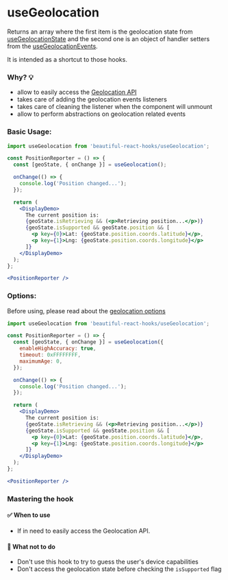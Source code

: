 # useGeolocation

Returns an array where the first item is the geolocation state from [useGeolocationState](./useGeolocationState.md)
and the second one is an object of handler setters from the [useGeolocationEvents](./useGeolocationEvents.md).

It is intended as a shortcut to those hooks.

### Why? 💡

- allow to easily access the [Geolocation API](https://developer.mozilla.org/en-US/docs/Web/API/Geolocation_API/Using_the_Geolocation_API)
- takes care of adding the geolocation events listeners
- takes care of cleaning the listener when the component will unmount
- allow to perform abstractions on geolocation related events

### Basic Usage:

```jsx harmony
import useGeolocation from 'beautiful-react-hooks/useGeolocation';

const PositionReporter = () => {
  const [geoState, { onChange }] = useGeolocation();

  onChange(() => {
    console.log('Position changed...');
  });

  return (
    <DisplayDemo>
      The current position is:
      {geoState.isRetrieving && (<p>Retrieving position...</p>)}
      {geoState.isSupported && geoState.position && [
        <p key={0}>Lat: {geoState.position.coords.latitude}</p>,
        <p key={1}>Lng: {geoState.position.coords.longitude}</p>
      ]}
    </DisplayDemo>
  );
};

<PositionReporter />
```

### Options:

Before using, please read about the [geolocation options](https://developer.mozilla.org/en-US/docs/Web/API/PositionOptions)

```jsx harmony
import useGeolocation from 'beautiful-react-hooks/useGeolocation';

const PositionReporter = () => {
  const [geoState, { onChange }] = useGeolocation({
    enableHighAccuracy: true,
    timeout: 0xFFFFFFFF,
    maximumAge: 0,
  });

  onChange(() => {
    console.log('Position changed...');
  });

  return (
    <DisplayDemo>
      The current position is:
      {geoState.isRetrieving && (<p>Retrieving position...</p>)}
      {geoState.isSupported && geoState.position && [
        <p key={0}>Lat: {geoState.position.coords.latitude}</p>,
        <p key={1}>Lng: {geoState.position.coords.longitude}</p>
      ]}
    </DisplayDemo>
  );
};

<PositionReporter />
```

### Mastering the hook

#### ✅ When to use

- If in need to easily access the Geolocation API.

#### 🛑 What not to do

- Don't use this hook to try to guess the user's device capabilities
- Don't access the geolocation state before checking the `isSupported` flag
